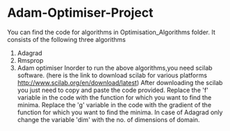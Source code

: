 # Adam-Optimiser-Project
You can find the code for algorithms in Optimisation_Algorithms folder.
It consists of the following three algorithms
1. Adagrad
2. Rmsprop
3. Adam optimiser
Inorder to run the above algorithms,you need scilab software.
(here is the link to download scilab for various platforms http://www.scilab.org/en/download/latest)
After downloading the scilab you just need to copy and paste the code provided.
Replace the 'f' variable in the code with the function for which you want to find the minima.
Replace the 'g' variable in the code with the gradient of the function for which you want to find the minima.
In case of Adagrad only change the variable 'dim' with the no. of dimensions of domain.
